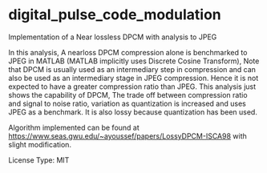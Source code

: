# digital_pulse_code_modulation
Implementation of a Near lossless DPCM with analysis to JPEG

In this analysis, A nearloss DPCM compression alone is benchmarked to JPEG in MATLAB (MATLAB implicitly uses Discrete Cosine Transform), 
Note that DPCM is usually used as an intermediary step in compression and can also be used as an intermediary stage in JPEG compression. 
Hence it is not expected to have a greater compression ratio than JPEG.
This analysis just shows the capability of DPCM, The trade off between compression ratio and signal to noise ratio, 
variation as quantization is increased and uses JPEG as a benchmark.
It is also lossy because quantization has been used.

Algorithm implemented can be found at https://www.seas.gwu.edu/~ayoussef/papers/LossyDPCM-ISCA98 with slight modification.

License Type: MIT
